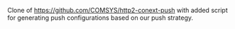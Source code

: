 Clone of https://github.com/COMSYS/http2-conext-push with added script for generating push configurations based on our push strategy.
